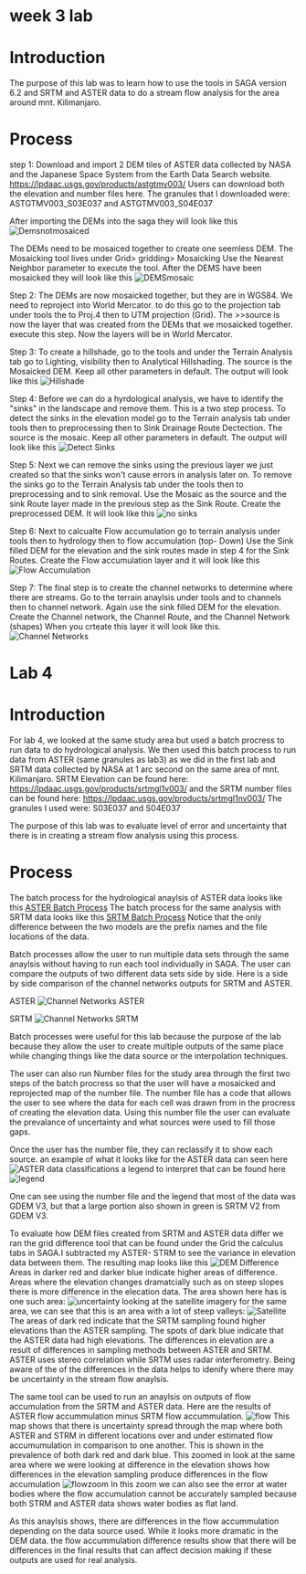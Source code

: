 # week 3 lab

# Introduction 
The purpose of this lab was to learn how to use the tools in SAGA version 6.2 and SRTM and ASTER data to do a stream flow analysis for the area around mnt. Kilimanjaro. 

# Process
step 1: 
Download and import 2 DEM tiles of ASTER data collected by NASA and the Japanese Space System from the Earth Data Search website. https://lpdaac.usgs.gov/products/astgtmv003/ Users can download both the elevation and number files here. The granules that I downloaded were: ASTGTMV003_S03E037 and ASTGTMV003_S04E037

After importing the DEMs into the saga they will look like this ![Demsnotmosaiced](DEMfilesASTER.png)

The DEMs need to be mosaiced together to create one seemless DEM. The Mosaicking tool lives under Grid> gridding> Mosaicking
Use the Nearest Neighbor parameter to execute the tool.
After the DEMS have been mosaicked they will look like this ![DEMSmosaic](Batch0ASTERmosaic.png)

Step 2:
The DEMs are now mosaicked together, but they are in WGS84. We need to reproject into World Mercator.
to do this go to the projection tab under tools the to Proj.4 then to UTM projection (Grid). 
The >>source is now the layer that was created from the DEMs that we mosaicked together.
execute this step. Now the layers will be in World Mercator. 

Step 3: 
To create a hillshade, go to the tools and under the Terrain Analysis tab go to Lighting, visibility then to Analytical 
Hillshading. The source is the Mosaicked DEM. Keep all other parameters in default. The output will look like this ![Hillshade](hillshadeASTER.png)

Step 4: 
 Before we can do a hyrdological analysis, we have to identify the "sinks" in the landscape and remove them. This is a two step process. To detect the sinks in the elevation model go to the Terrain analysis tab under tools then to preprocessing then 
to Sink Drainage Route Dectection. The source is the mosaic. Keep all other parameters in default. The output will look like this ![Detect Sinks](sinkrouteASTER.png)

Step 5: 
Next we can remove the sinks using the previous layer we just created so that the sinks won't cause errors in analysis later on. 
To remove the sinks go to the Terrain Analysis tab under the tools then to preprocessing and to sink removal. 
Use the Mosaic as the source and the sink Route layer made in the previous step as the Sink Route. 
Create the preprocessed DEM. It will look like this ![no sinks](nosinksASTER.png)

Step 6: 
Next to calcualte Flow accumulation go to terrain analysis under tools then to hydrology then to flow accumulation (top- Down)
Use the Sink filled DEM for the elevation and the sink routes made in step 4 for the Sink Routes. 
Create the Flow accumulation layer and it will look like this ![Flow Accumulation](FlowaccumulationASTER.png)

Step 7: 
The final step is to create the channel networks to determine where there are streams. 
Go to the terrain anaylsis under tools and to channels then to channel network. 
Again use the sink filled DEM for the elevation. Create the Channel network, the Channel Route, and the Channel Network (shapes)
When you crteate this layer it will look like this. ![Channel Networks](channelnetworkASTER.png)


# Lab 4 
# Introduction 
For lab 4, we looked at the same study area but used a batch procress to run data to do hydrological analysis. We then used this batch 
process to run data from ASTER (same granules as lab3) as we did in the first lab and SRTM data collected by NASA at 1 arc second on the same area of mnt. Kilimanjaro. SRTM Elevation can be found here:  https://lpdaac.usgs.gov/products/srtmgl1v003/ and the SRTM number files can be found here: https://lpdaac.usgs.gov/products/srtmgl1nv003/ The granules I used were: S03E037 and S04E037

The purpose of this lab was to evaluate level of error and uncertainty that there is in creating a stream flow analysis using this process. 
# Process  
The batch process for the hydrological anaylsis of ASTER data looks like this [ASTER Batch Process](mosaic_utmproj_hillshade_sinks_sinkremoval_flowaccumulation_Channelnetworks.bat)
The batch process for the same analysis with SRTM data looks like this [SRTM Batch Process](Mosaic_UTMproj_hillshade_sinks_sinkremoval_flowAcc_Channels_SRTM.bat)
Notice that the only difference between the two models are the prefix names and the file locations of the data. 

Batch processes allow the user to run multiple data sets through the same anaylsis without having to run each tool individually in SAGA.
The user can compare the outputs of two different data sets side by side. Here is a side by side comparison of the channel networks outputs for SRTM and ASTER. 

ASTER
![Channel Networks ASTER](Batch1ASTERChannelntwrk.png)


SRTM
![Channel Networks SRTM](Batch2realSRTMchannelntwrk.png)

Batch processes were useful for this lab because the purpose of the lab because they allow the user to create multiple outputs of the same place while changing things like the data source or the interpolation techniques. 

The user can also run Number files for the study area through the first two steps of the batch procress so that the user will have a 
mosaicked and reprojected map of the number file. The number file has a code that allows the user to see where the data for each cell 
was drawn from in the procress of creating the elevation data.  Using this number file the user can evaluate the prevalance of 
uncertainty and what sources were used to fill those gaps. 

Once the user has the number file, they can reclassify it to show each source. an example of what it looks like for the ASTER data can seen here 
![ASTER data classifications](ASTERNUMfile.png)
a legend to interpret that can be found here ![legend](ASTERNUMfile_legend.png)

One can see using the number file and the legend that most of the data was GDEM V3, but that a large portion also shown in green is SRTM V2 from GDEM V3.

To evaluate how DEM files created from SRTM and ASTER data differ we ran the grid difference tool that can be found under the Grid the calculus tabs in SAGA.I subtracted my ASTER- STRM to see the variance in elevation data between them. The resulting map looks like this ![DEM Difference](DEMasterminusSRTM.PNG) Areas in darker red and darker blue indicate higher areas of difference. Areas where the elevation changes dramatcially such as on steep slopes there is more difference in the elecation data. The area shown here has is one such area: ![uncertainty](areaofuncertainty.PNG)
looking at the satellite imagery for the same area, we can see that this is an area with a lot of steep valleys: ![Satellite](satelliteofareauncertainty.PNG) 
The areas of dark red indicate that the SRTM sampling found higher elevations than the ASTER sampling. The spots of dark blue indicate that the ASTER data had high elevations. The differences in elevation are a result of differences in sampling methods between ASTER and SRTM. ASTER uses stereo correlation while SRTM uses radar interferometry. Being aware of the of the differences in the data helps to idenify where there may be uncertainty in the stream flow anaylsis. 

The same tool can be used to run an anaylsis on outputs of flow accumulation from the SRTM and ASTER data. 
Here are the results of ASTER flow accummulation minus SRTM flow accummulation. ![flow](flowdifAminusS.PNG)
This map shows that there is uncertainty spread through the map where both ASTER and STRM in different locations over and under estimated flow accumumulation in comparison to one another. This is shown in the prevalence of both dark red and dark blue. 
This zoomed in look at the same area where we were looking at difference in the elevation shows how differences in the elevation sampling produce differences in the flow accumulation ![flowzoom](flowdifferencearea.PNG)
In this zoom we can also see the error at water bodies where the flow accumulation cannot be accurately sampled because both STRM and ASTER data shows water bodies as flat land. 
 

As this anaylsis shows, there are differences in the flow accummulation depending on the data source used. While it looks more dramatic 
in the DEM data. the flow accummulation difference results show that there will be differences in the final results that can affect 
decision making if these outputs are used for real analysis.
